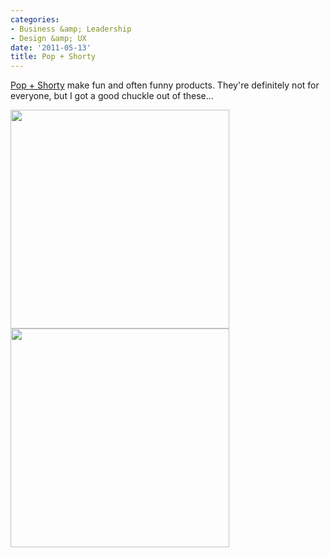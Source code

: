 ```yaml
---
categories:
- Business &amp; Leadership
- Design &amp; UX
date: '2011-05-13'
title: Pop + Shorty
---
```


<a href="http://www.popandshorty.bigcartel.com/">Pop + Shorty</a> make fun and often funny products. They're definitely not for everyone, but I got a good chuckle out of these...

<img src="https://gomakethings.com/wp-content/uploads/2011/05/Expecting-easy-350x350.jpg" alt="" title="Expecting-easy" width="350" height="350" class="aligncenter size-medium wp-image-573" />

<img src="https://gomakethings.com/wp-content/uploads/2011/05/Good_luck-350x350.jpg" alt="" title="Good_luck" width="350" height="350" class="aligncenter size-medium wp-image-574" />
